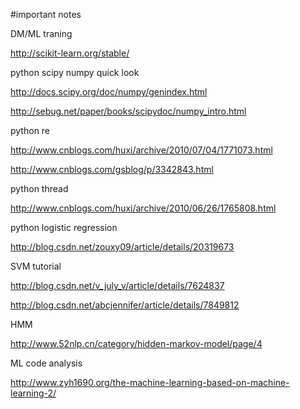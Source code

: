 #important notes

DM/ML traning 

http://scikit-learn.org/stable/

python scipy numpy quick look

http://docs.scipy.org/doc/numpy/genindex.html

http://sebug.net/paper/books/scipydoc/numpy_intro.html

python re

http://www.cnblogs.com/huxi/archive/2010/07/04/1771073.html

http://www.cnblogs.com/gsblog/p/3342843.html

python thread

http://www.cnblogs.com/huxi/archive/2010/06/26/1765808.html


python logistic regression

http://blog.csdn.net/zouxy09/article/details/20319673

SVM tutorial

http://blog.csdn.net/v_july_v/article/details/7624837

http://blog.csdn.net/abcjennifer/article/details/7849812

HMM

http://www.52nlp.cn/category/hidden-markov-model/page/4

ML code analysis

http://www.zyh1690.org/the-machine-learning-based-on-machine-learning-2/


